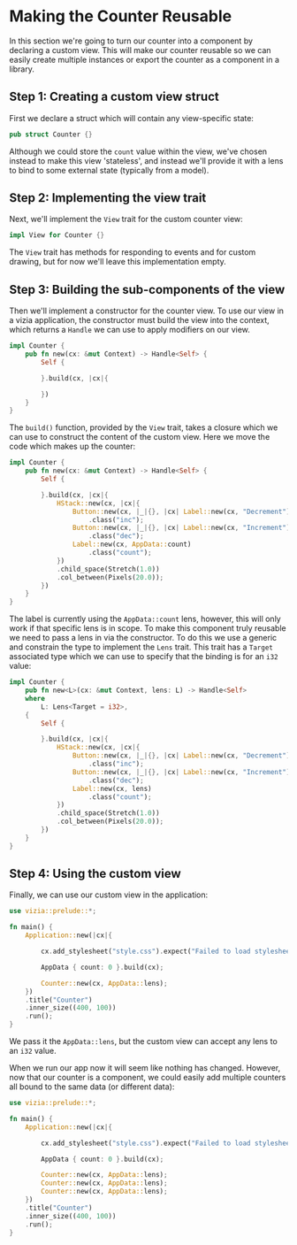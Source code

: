 # Making the Counter Reusable

In this section we're going to turn our counter into a component by declaring a custom view. This will make our counter reusable so we can easily create multiple instances or export the counter as a component in a library.

## Step 1: Creating a custom view struct
First we declare a struct which will contain any view-specific state:

```rust
pub struct Counter {}
```

Although we could store the `count` value within the view, we've chosen instead to make this view 'stateless', and instead we'll provide it with a lens to bind to some external state (typically from a model).

## Step 2: Implementing the view trait
Next, we'll implement the `View` trait for the custom counter view:

```rust
impl View for Counter {}
```

The `View` trait has methods for responding to events and for custom drawing, but for now we'll leave this implementation empty.

## Step 3: Building the sub-components of the view
Then we'll implement a constructor for the counter view. To use our view in a vizia application, the constructor must build the view into the context, which returns a `Handle` we can use to apply modifiers on our view.

```rust
impl Counter {
    pub fn new(cx: &mut Context) -> Handle<Self> {
        Self {

        }.build(cx, |cx|{

        })
    }
}
```

The `build()` function, provided by the `View` trait, takes a closure which we can use to construct the content of the custom view. Here we move the code which makes up the counter:

```rust
impl Counter {
    pub fn new(cx: &mut Context) -> Handle<Self> {
        Self {

        }.build(cx, |cx|{
            HStack::new(cx, |cx|{
                Button::new(cx, |_|{}, |cx| Label::new(cx, "Decrement"))
                    .class("inc");
                Button::new(cx, |_|{}, |cx| Label::new(cx, "Increment"))
                    .class("dec");
                Label::new(cx, AppData::count)
                    .class("count");
            })
            .child_space(Stretch(1.0))
            .col_between(Pixels(20.0));
        })
    }
}
```

The label is currently using the `AppData::count` lens, however, this will only work if that specific lens is in scope. To make this component truly reusable we need to pass a lens in via the constructor. To do this we use a generic and constrain the type to implement the `Lens` trait. This trait has a `Target` associated type which we can use to specify that the binding is for an `i32` value:

```rust
impl Counter {
    pub fn new<L>(cx: &mut Context, lens: L) -> Handle<Self> 
    where
        L: Lens<Target = i32>,
    {
        Self {

        }.build(cx, |cx|{
            HStack::new(cx, |cx|{
                Button::new(cx, |_|{}, |cx| Label::new(cx, "Decrement"))
                    .class("inc");
                Button::new(cx, |_|{}, |cx| Label::new(cx, "Increment"))
                    .class("dec");
                Label::new(cx, lens)
                    .class("count");
            })
            .child_space(Stretch(1.0))
            .col_between(Pixels(20.0));
        })
    }
}
```
## Step 4: Using the custom view
Finally, we can use our custom view in the application:

```rust
use vizia::prelude::*;

fn main() {
    Application::new(|cx|{

        cx.add_stylesheet("style.css").expect("Failed to load stylesheet");

        AppData { count: 0 }.build(cx);

        Counter::new(cx, AppData::lens);
    })
    .title("Counter")
    .inner_size((400, 100))
    .run();
}

```

We pass it the `AppData::lens`, but the custom view can accept any lens to an `i32` value.

When we run our app now it will seem like nothing has changed. However, now that our counter is a component, we could easily add multiple counters all bound to the same data (or different data):


```rust
use vizia::prelude::*;

fn main() {
    Application::new(|cx|{

        cx.add_stylesheet("style.css").expect("Failed to load stylesheet");

        AppData { count: 0 }.build(cx);

        Counter::new(cx, AppData::lens);
        Counter::new(cx, AppData::lens);
        Counter::new(cx, AppData::lens);
    })
    .title("Counter")
    .inner_size((400, 100))
    .run();
}

```